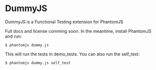 DummyJS
=======

DummyJS is a Functional Testing extension for PhantomJS

Full docs and license comming soon. In the meantime, install PhantomJS and run:

    $ phantomjs dummy.js

This will run the tests in demo_tests. You can also run the self_test:

    $ phantomjs dummy.js self_test
